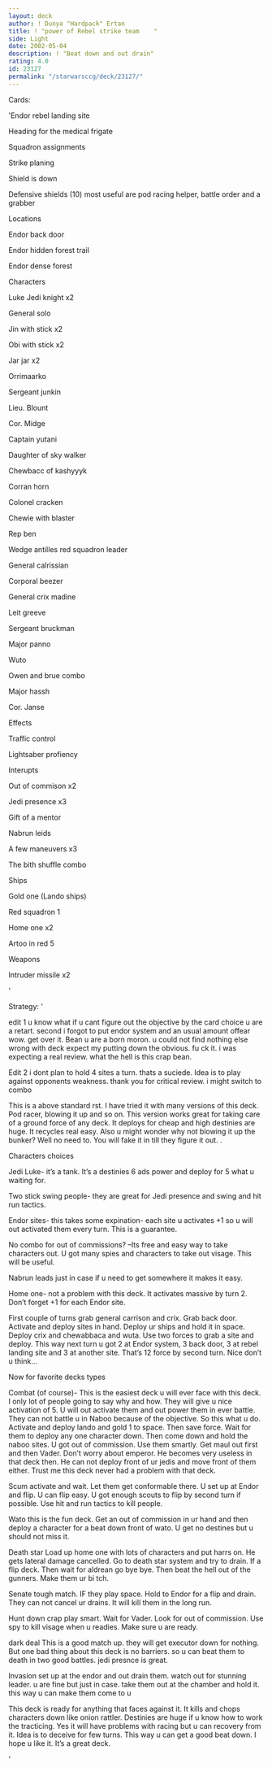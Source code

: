 ```yaml
---
layout: deck
author: ! Dunya "Hardpack" Ertan
title: ! "power of Rebel strike team    "
side: Light
date: 2002-05-04
description: ! "Beat down and out drain"
rating: 4.0
id: 23127
permalink: "/starwarsccg/deck/23127/"
---
```

Cards: 

'Endor rebel landing site

Heading for the medical frigate

Squadron assignments

Strike planing

Shield is down

Defensive shields (10) most useful are pod racing helper, battle order and a grabber


Locations

Endor back door

Endor hidden forest trail

Endor dense forest


Characters

Luke Jedi knight x2

General solo

Jin with stick x2

Obi with stick x2

Jar jar x2

Orrimaarko

Sergeant junkin

Lieu. Blount

Cor. Midge

Captain yutani

Daughter of sky walker

Chewbacc of kashyyyk

Corran horn

Colonel cracken

Chewie with blaster 

Rep ben

Wedge antilles red squadron leader

General calrissian

Corporal beezer

General crix madine

Leit greeve

Sergeant bruckman

Major panno

Wuto

Owen and brue combo

Major hassh

Cor. Janse


Effects

Traffic control

Lightsaber profiency


Interupts

Out of commison x2

Jedi presence x3

Gift of a mentor

Nabrun leids

A few maneuvers x3

The bith shuffle combo


Ships

Gold one (Lando ships)

Red squadron 1

Home one x2

Artoo in red 5


Weapons

Intruder missile x2


'

Strategy: '

edit 1 u know what if u cant figure out the objective by the card choice u are a retart. second i forgot to put endor system and an usual amount offear wow. get over it. Bean u are a born moron. u could not find nothing else wrong with deck expect my putting down the obvious. fu ck it. i was expecting a real review. what the hell is this crap bean.


Edit 2 i dont plan to hold 4 sites a turn. thats a suciede. Idea is to play against opponents weakness. thank you for critical review. i might switch to combo


This is a above standard rst. I have tried it with many versions of this deck. Pod racer, blowing it up and so on. This version works great for taking care of a ground force of any deck. It deploys for cheap and high destinies are huge. It recycles real easy. Also u might wonder why not blowing it up the bunker? Well no need to. You will fake it in till they figure it out. .


Characters choices

Jedi Luke- it’s a tank. It’s a destinies 6 ads power and deploy for 5 what u waiting for.


Two stick swing people- they are great for Jedi presence and swing and hit run tactics.


Endor sites- this takes some expination- each site u activates +1 so u will out activated them every turn. This is a guarantee. 


No combo for out of commissions? –Its free and easy way to take characters out. U got many spies and characters to take out visage. This will be useful.


Nabrun leads just in case if u need to get somewhere it makes it easy.


Home one- not a problem with this deck. It activates massive by turn 2. Don’t forget +1 for each Endor site.


First couple of turns grab general carrison and crix. Grab back door. Activate and deploy sites in hand. Deploy ur ships and hold it in space.  Deploy crix and chewabbaca and wuta. Use two forces to grab a site and deploy. This way next turn u got 2 at Endor system, 3 back door, 3 at rebel landing site and 3 at another site. That’s 12 force by second turn. Nice don’t u think…


Now for favorite decks types


Combat (of course)- This is the easiest deck u will ever face with this deck. I only lot of people going to say why and how. They will give u nice activation of 5. U will out activate them and out power them in ever battle. They can not battle u in Naboo because of the objective. So this what u do. Activate and deploy lando and gold 1 to space. Then save force. Wait for them to deploy any one character down. Then come down and hold the naboo sites. U got out of commission. Use them smartly. Get maul out first and then Vader. Don’t worry about emperor. He becomes very useless in that deck then. He can not deploy front of ur jedis and move front of them either.  Trust me this deck never had a problem with that deck.


Scum activate and wait. Let them get conformable there. U set up at Endor and flip. U can flip easy. U got enough scouts to flip by second turn if possible. Use hit and run tactics to kill people. 


Wato this is the fun deck. Get an out of commission in ur hand and then deploy a character for a beat down front of wato. U get no destines but u should not miss it.


Death star Load up home one with lots of characters and put harrs on. He gets lateral damage cancelled. Go to death star system and try to drain. If a flip deck. Then wait for aldrean go bye bye. Then beat the hell out of the gunners. Make them ur bi tch. 


Senate tough match. IF they play space. Hold to Endor for a flip and drain. They can not cancel ur drains. It will kill them in the long run. 


Hunt down crap play smart. Wait for Vader. Look for out of commission. Use spy to kill visage when u readies. Make sure u are ready.


dark deal This is a good match up. they will get executor down for nothing. But one bad thing about this deck is no barriers. so u can beat them to death in two good battles. jedi presnce is great. 


Invasion set up at the endor and out drain them. watch out for stunning leader. u are fine but just in case. take them out at the chamber and hold it. this way u can make them come to u


This deck is ready for anything that faces against it. It kills and chops characters down like onion rattler. Destinies are huge if u know how to work the tracticing. Yes it will have problems with racing but u can recovery from it. Idea is to deceive for few turns. This way u can get a good beat down. I hope u like it. It’s a great deck.  









'
